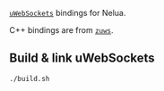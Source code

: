 [`uWebSockets`](https://github.com/uNetworking/uWebSockets) bindings for Nelua.

C++ bindings are from [`zuws`](https://github.com/harmony-co/zuws).

## Build & link uWebSockets
```sh
./build.sh
```
